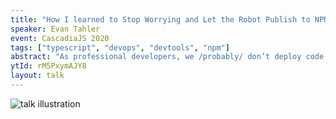 ```yaml
---
title: "How I learned to Stop Worrying and Let the Robot Publish to NPM"
speaker: Evan Tahler
event: CascadiaJS 2020
tags: ["typescript", "devops", "devtools", "npm"]
abstract: "As professional developers, we /probably/ don’t deploy code directly to production and we /usually/ test things first.  There’s a whole world of tools and best practices like Git Flow, Continuous Integration, and Review Apps to help us build and deploy our apps and websites... but what about the developer tools we use every day?  This talk will focus on how to parallel some of these same best-practices when making developer tools and frameworks.  Together we will build a CI/CD pipeline for publishing to packages to NPM."
ytId: rM5PxymAJY8
layout: talk
---
```

![talk illustration](https://2020.cascadiajs.com/images/speakers/evan-tahler-illustration.png)
